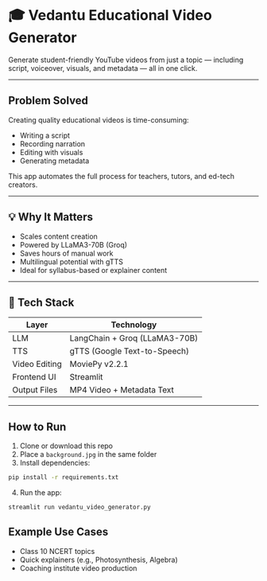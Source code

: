 
# 🎓 Vedantu Educational Video Generator

Generate student-friendly YouTube videos from just a topic — including script, voiceover, visuals, and metadata — all in one click.

---

## Problem Solved

Creating quality educational videos is time-consuming:
- Writing a script
-  Recording narration
-  Editing with visuals
-  Generating metadata

This app automates the full process for teachers, tutors, and ed-tech creators.

---

## 💡 Why It Matters

-  Scales content creation
-  Powered by LLaMA3-70B (Groq)
-  Saves hours of manual work
-  Multilingual potential with gTTS
-  Ideal for syllabus-based or explainer content

---

## 🧰 Tech Stack

| Layer          | Technology                         |
|----------------|------------------------------------ |
|  LLM           | LangChain + Groq (LLaMA3-70B)       |
|  TTS           | gTTS (Google Text-to-Speech)        |
|  Video Editing | MoviePy v2.2.1                      |
|  Frontend UI   | Streamlit                           |
|  Output Files  | MP4 Video + Metadata Text           |

---

##  How to Run

1. Clone or download this repo
2. Place a `background.jpg` in the same folder
3. Install dependencies:

```bash
pip install -r requirements.txt
```

4. Run the app:

```bash
streamlit run vedantu_video_generator.py
```


##  Example Use Cases

- Class 10 NCERT topics
- Quick explainers (e.g., Photosynthesis, Algebra)
- Coaching institute video production
